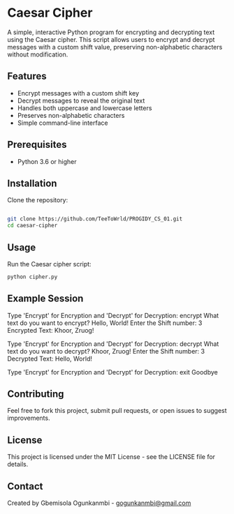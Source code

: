 



# Caesar Cipher 

A simple, interactive Python program for encrypting and decrypting text using the Caesar cipher. This script allows users to encrypt and decrypt messages with a custom shift value, preserving non-alphabetic characters without modification.

## Features
- Encrypt messages with a custom shift key
- Decrypt messages to reveal the original text
- Handles both uppercase and lowercase letters
- Preserves non-alphabetic characters
- Simple command-line interface

##  Prerequisites
- Python 3.6 or higher

##  Installation
Clone the repository:
```bash

git clone https://github.com/TeeToWrld/PROGIDY_CS_01.git
cd caesar-cipher

```

 ## Usage

Run the Caesar cipher script:
``` bash
python cipher.py

```

## Example Session

Type 'Encrypt' for Encryption and 'Decrypt' for Decryption: encrypt
What text do you want to encrypt? Hello, World!
Enter the Shift number: 3
Encrypted Text:  Khoor, Zruog!

Type 'Encrypt' for Encryption and 'Decrypt' for Decryption: decrypt
What text do you want to decrypt? Khoor, Zruog!
Enter the Shift number: 3
Decrypted Text:  Hello, World!

Type 'Encrypt' for Encryption and 'Decrypt' for Decryption: exit
Goodbye

## Contributing

Feel free to fork this project, submit pull requests, or open issues to suggest improvements.

## License

This project is licensed under the MIT License - see the LICENSE file for details.

## Contact

Created by Gbemisola Ogunkanmbi - gogunkanmbi@gmail.com

